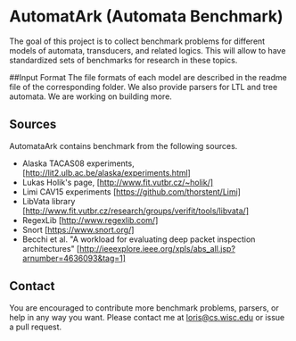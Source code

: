 # AutomatArk (Automata Benchmark)
The goal of this project is to collect benchmark problems for different models of automata, transducers, and related logics.
This will allow to have standardized sets of benchmarks for research in these topics.


##Input Format
The file formats of each model are described in the readme file of the corresponding folder.
We also provide parsers for LTL and tree automata. We are working on building more.

## Sources
AutomataArk contains benchmark from the following sources.

* Alaska TACAS08 experiments, [http://lit2.ulb.ac.be/alaska/experiments.html]
* Lukas Holik's page, [http://www.fit.vutbr.cz/~holik/]
* Limi CAV15 experiments [https://github.com/thorstent/Limi]
* LibVata library [http://www.fit.vutbr.cz/research/groups/verifit/tools/libvata/]
* RegexLib [http://www.regexlib.com/]
* Snort [https://www.snort.org/]
* Becchi et al. 
"A workload for evaluating deep packet inspection architectures" [http://ieeexplore.ieee.org/xpls/abs_all.jsp?arnumber=4636093&tag=1]

## Contact
You are encouraged to contribute more benchmark problems, parsers, or help in any way you want. Please contact me at
loris@cs.wisc.edu or issue a pull request.
